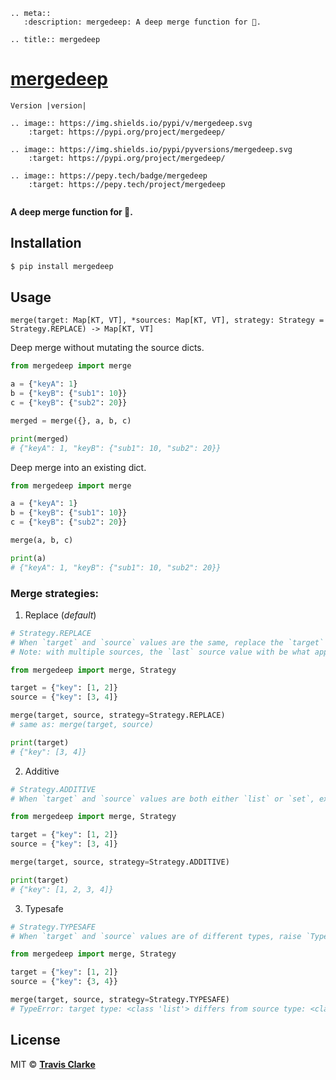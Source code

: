 ```eval_rst
.. meta::
   :description: mergedeep: A deep merge function for 🐍.

.. title:: mergedeep
```

# [mergedeep](https://pypi.org/project/mergedeep/)

```eval_rst
Version |version|

.. image:: https://img.shields.io/pypi/v/mergedeep.svg
    :target: https://pypi.org/project/mergedeep/

.. image:: https://img.shields.io/pypi/pyversions/mergedeep.svg
    :target: https://pypi.org/project/mergedeep/
    
.. image:: https://pepy.tech/badge/mergedeep
    :target: https://pepy.tech/project/mergedeep
    
```

**A deep merge function for 🐍.**

## Installation

```bash
$ pip install mergedeep
```

## Usage

```text
merge(target: Map[KT, VT], *sources: Map[KT, VT], strategy: Strategy = Strategy.REPLACE) -> Map[KT, VT]
```

Deep merge without mutating the source dicts.

```python
from mergedeep import merge

a = {"keyA": 1}
b = {"keyB": {"sub1": 10}}
c = {"keyB": {"sub2": 20}}

merged = merge({}, a, b, c) 

print(merged)
# {"keyA": 1, "keyB": {"sub1": 10, "sub2": 20}}
```

Deep merge into an existing dict.
```python
from mergedeep import merge

a = {"keyA": 1}
b = {"keyB": {"sub1": 10}}
c = {"keyB": {"sub2": 20}}

merge(a, b, c) 

print(a)
# {"keyA": 1, "keyB": {"sub1": 10, "sub2": 20}}
```

### Merge strategies:
1. Replace (*default*)
```python
# Strategy.REPLACE
# When `target` and `source` values are the same, replace the `target` value with one from `source` (default).
# Note: with multiple sources, the `last` source value with be what appears in the merged result. 

from mergedeep import merge, Strategy

target = {"key": [1, 2]}
source = {"key": [3, 4]}

merge(target, source, strategy=Strategy.REPLACE) 
# same as: merge(target, source) 

print(target)
# {"key": [3, 4]}
```

2. Additive
```python
# Strategy.ADDITIVE
# When `target` and `source` values are both either `list` or `set`, extend/update `target` with values from `source` collection.

from mergedeep import merge, Strategy

target = {"key": [1, 2]}
source = {"key": [3, 4]}

merge(target, source, strategy=Strategy.ADDITIVE) 

print(target)
# {"key": [1, 2, 3, 4]}
```

3. Typesafe
```python
# Strategy.TYPESAFE
# When `target` and `source` values are of different types, raise `TypeError`.

from mergedeep import merge, Strategy

target = {"key": [1, 2]}
source = {"key": {3, 4}}

merge(target, source, strategy=Strategy.TYPESAFE) 
# TypeError: target type: <class 'list'> differs from source type: <class 'set'> for key: "key"
```

## License

MIT © [**Travis Clarke**](https://blog.travismclarke.com/)

